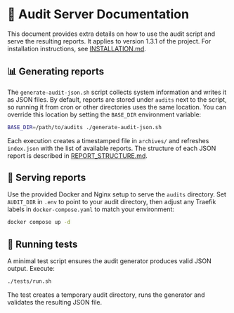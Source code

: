 # 📘 Audit Server Documentation

This document provides extra details on how to use the audit script and serve the resulting reports. It applies to
version 1.3.1 of the project. For installation instructions, see [INSTALLATION.md](INSTALLATION.md).

## 📊 Generating reports

The `generate-audit-json.sh` script collects system information and writes it as JSON files. By default, reports
are stored under `audits` next to the script, so running it from cron or other directories uses the same location.
You can override this location by setting the `BASE_DIR` environment variable:

```bash
BASE_DIR=/path/to/audits ./generate-audit-json.sh
```

Each execution creates a timestamped file in `archives/` and refreshes `index.json` with the list of available
reports. The structure of each JSON report is described in [REPORT_STRUCTURE.md](REPORT_STRUCTURE.md).

## 📂 Serving reports

Use the provided Docker and Nginx setup to serve the `audits` directory. Set `AUDIT_DIR` in `.env` to point to
your audit directory, then adjust any Traefik labels in `docker-compose.yaml` to match your environment:

```bash
docker compose up -d
```

## 🧪 Running tests

A minimal test script ensures the audit generator produces valid JSON output. Execute:

```bash
./tests/run.sh
```

The test creates a temporary audit directory, runs the generator and validates the resulting JSON file.
